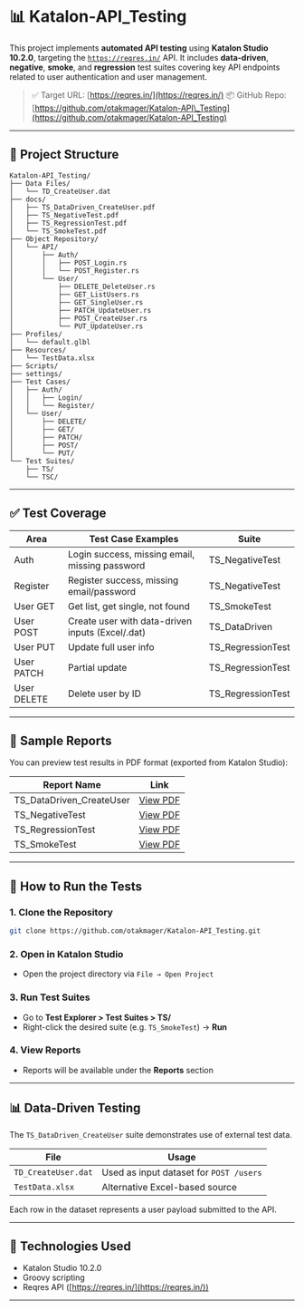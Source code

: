 # 📊 Katalon-API\_Testing

This project implements **automated API testing** using **Katalon Studio 10.2.0**, targeting the [`https://reqres.in/`](https://reqres.in/) API. It includes **data-driven**, **negative**, **smoke**, and **regression** test suites covering key API endpoints related to user authentication and user management.

> ✅ Target URL: [https://reqres.in/](https://reqres.in/)
📦 GitHub Repo: [https://github.com/otakmager/Katalon-API\_Testing](https://github.com/otakmager/Katalon-API_Testing)

---

## 🧱 Project Structure

```
Katalon-API_Testing/
├── Data Files/
│   └── TD_CreateUser.dat
├── docs/
│   ├── TS_DataDriven_CreateUser.pdf
│   ├── TS_NegativeTest.pdf
│   ├── TS_RegressionTest.pdf
│   └── TS_SmokeTest.pdf
├── Object Repository/
│   └── API/
│       ├── Auth/
│       │   ├── POST_Login.rs
│       │   └── POST_Register.rs
│       └── User/
│           ├── DELETE_DeleteUser.rs
│           ├── GET_ListUsers.rs
│           ├── GET_SingleUser.rs
│           ├── PATCH_UpdateUser.rs
│           ├── POST_CreateUser.rs
│           └── PUT_UpdateUser.rs
├── Profiles/
│   └── default.glbl
├── Resources/
│   └── TestData.xlsx
├── Scripts/
├── settings/
├── Test Cases/
│   ├── Auth/
│   │   ├── Login/
│   │   └── Register/
│   └── User/
│       ├── DELETE/
│       ├── GET/
│       ├── PATCH/
│       ├── POST/
│       └── PUT/
└── Test Suites/
    ├── TS/
    └── TSC/
```

---

## ✅ Test Coverage

| Area        | Test Case Examples                               | Suite              |
| ----------- | ------------------------------------------------ | ------------------ |
| Auth        | Login success, missing email, missing password   | TS\_NegativeTest   |
| Register    | Register success, missing email/password         | TS\_NegativeTest   |
| User GET    | Get list, get single, not found                  | TS\_SmokeTest      |
| User POST   | Create user with data-driven inputs (Excel/.dat) | TS\_DataDriven     |
| User PUT    | Update full user info                            | TS\_RegressionTest |
| User PATCH  | Partial update                                   | TS\_RegressionTest |
| User DELETE | Delete user by ID                                | TS\_RegressionTest |

---

## 📄 Sample Reports

You can preview test results in PDF format (exported from Katalon Studio):

| Report Name                | Link                                                                                                     |
| -------------------------- | -------------------------------------------------------------------------------------------------------- |
| TS\_DataDriven\_CreateUser | [View PDF](https://github.com/otakmager/Katalon-API_Testing/blob/main/docs/TS_DataDriven_CreateUser.pdf) |
| TS\_NegativeTest           | [View PDF](https://github.com/otakmager/Katalon-API_Testing/blob/main/docs/TS_NegativeTest.pdf)          |
| TS\_RegressionTest         | [View PDF](https://github.com/otakmager/Katalon-API_Testing/blob/main/docs/TS_RegressionTest.pdf)        |
| TS\_SmokeTest              | [View PDF](https://github.com/otakmager/Katalon-API_Testing/blob/main/docs/TS_SmokeTest.pdf)             |

---

## 🚀 How to Run the Tests

### 1. Clone the Repository

```bash
git clone https://github.com/otakmager/Katalon-API_Testing.git
```

### 2. Open in Katalon Studio

* Open the project directory via `File → Open Project`

### 3. Run Test Suites

* Go to **Test Explorer > Test Suites > TS/**
* Right-click the desired suite (e.g. `TS_SmokeTest`) → **Run**

### 4. View Reports

* Reports will be available under the **Reports** section

---

## 📊 Data-Driven Testing

The `TS_DataDriven_CreateUser` suite demonstrates use of external test data.

| File                | Usage                                   |
| ------------------- | --------------------------------------- |
| `TD_CreateUser.dat` | Used as input dataset for `POST /users` |
| `TestData.xlsx`     | Alternative Excel-based source          |

Each row in the dataset represents a user payload submitted to the API.

---

## 🔧 Technologies Used

* Katalon Studio 10.2.0
* Groovy scripting
* Reqres API ([https://reqres.in/](https://reqres.in/))

---
